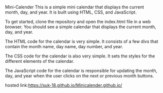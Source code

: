 Mini-Calender This is a simple mini calendar that displays the current month, day, and year. It is built using HTML, CSS, and JavaScript.

To get started, clone the repository and open the index.html file in a web browser. You should see a simple calendar that displays the current month, day, and year.

The HTML code for the calendar is very simple. It consists of a few divs that contain the month name, day name, day number, and year.

The CSS code for the calendar is also very simple. It sets the styles for the different elements of the calendar.

The JavaScript code for the calendar is responsible for updating the month, day, and year when the user clicks on the next or previous month buttons.

hosted link:https://suk-18.github.io/Minicalender.github.io/

